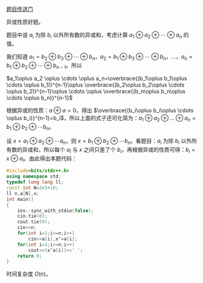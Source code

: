 [题目传送门](https://www.luogu.com.cn/problem/AT_abc171_e)

异或性质好题。

题目中说 $a_i$ 为除 $b_i$ 以外所有数的异或和，考虑计算 $a_1\oplus a_2 \oplus \cdots \oplus a_n$ 的值。

我们知道 $a_1=b_2 \oplus b_3\oplus\cdots\oplus b_n$，$a_2=b_1\oplus b_3\oplus \cdots\oplus b_n$，$\ldots$，$a_n=b_1\oplus b_2\oplus \cdots\oplus b_{n-1}$。所以

$a_1\oplus a_2 \oplus \cdots \oplus a_n=\overbrace{(b_1\oplus b_1\oplus \cdots \oplus b_1)}^{n-1}\oplus \overbrace{(b_2\oplus b_2\oplus \cdots \oplus b_2)}^{n-1}\oplus \cdots \oplus \overbrace{(b_n\oplus b_n\oplus \cdots \oplus b_n)}^{n-1}$

根据异或的性质：$a\oplus a=0$，得出 $\overbrace{(b_i\oplus b_i\oplus \cdots \oplus b_i)}^{n-1}=b_i$，所以上面的式子还可化简为：$a_1\oplus a_2 \oplus \ldots \oplus a_n=b_1\oplus b_2\oplus \cdots b_n$。

设 $x=a_1\oplus a_2\oplus \cdots a_n$，则 $x=b_1\oplus b_2\oplus \cdots b_n$。看题目：$a_i$ 为除 $b_i$ 以外所有数的异或和，所以每个 $a_i$ 与 $x$ 之间只差了个 $b_i$，再根据异或的性质可得：$b_i=x\oplus a_i$。由此得出本题代码：
```cpp
#include<bits/stdc++.h>
using namespace std;
typedef long long ll;
const int N=2e5+10;
ll n,a[N],x;
int main()
{
	ios::sync_with_stdio(false);
	cin.tie(0);
	cout.tie(0);
	cin>>n;
	for(int i=1;i<=n;i++)
		cin>>a[i],x^=a[i];
	for(int i=1;i<=n;i++)
		cout<<(x^a[i])<<' ';
	return 0;
}
```

时间复杂度 $O(n)$。